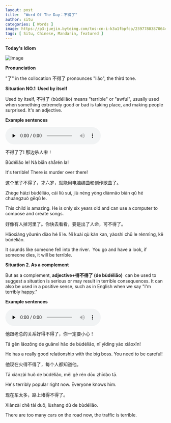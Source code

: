 ```yaml
---
layout: post
title:  "Word Of The Day：不得了"
author: situ
categories: [ Words ]
image: https://p3-juejin.byteimg.com/tos-cn-i-k3u1fbpfcp/23977803870644468aabfac7dc14f272~tplv-k3u1fbpfcp-zoom-1.image
tags: [ Situ, Chinese, Mandarin, featured ]
---
```


**Today's Idiom**

![Image](https://p3-juejin.byteimg.com/tos-cn-i-k3u1fbpfcp/d7a511a7a0c3460481d1eaa4f7d1d46f~tplv-k3u1fbpfcp-zoom-1.image)

**Pronunciation**

"了" in the collocation 不得了 pronounces "liǎo", the third tone. 

**Situation NO.1  Used by itself** 

Used by itself, 不得了 (bùdéliǎo) means "terrible" or "awful", usually used when something extremely good or bad is taking place, and making people surprised. It's an adjective. 

**Example sentences**

<audio id="audio" controls="" preload="none">
  <source id="mp3" src="https://i.cdnl.ink/budeliao.mp3">
</audio>

不得了了! 那边杀人啦！ 

Bùdéliǎo le! Nà biān shārén la! 

It's terrible! There is murder over there!

  


这个孩子不得了，才六岁，就能用电脑编曲和创作歌曲了。

Zhège háizi bùdéliǎo, cái liù suì, jiù néng yòng diànnǎo biān qǔ hé chuàngzuò gēqǔ le.

This child is amazing. He is only six years old and can use a computer to compose and create songs.

  

好像有人掉河里了。你快去看看，要是出了人命，可不得了。

Hǎoxiàng yǒurén diào hé lǐ le. Nǐ kuài qù kàn kan, yàoshi chū le rénmìng, kě bùdéliǎo.

It sounds like someone fell into the river.  You go and have a look, if someone dies, it will be terrible.

  


**Situation 2. As a complement** 

But as a complement, **adjective+得不得了 (de bùdéliǎo)**  can be used to suggest a situation is serious or may result in terrible consequences. It can also be used in a positive sense, such as in English when we say "I'm terribly happy."

**Example sentences**

<audio id="audio" controls="" preload="none">
  <source id="mp3" src="https://i.cdnl.ink/debudeliao.mp3">
</audio>

他跟老总的关系好得不得了，你一定要小心！

Tā gēn lǎozǒng de guānxì hǎo de bùdéliǎo, nǐ yīdìng yào xiǎoxīn!

He has a really good relationship with the big boss. You need to be careful!  

他现在火得不得了，每个人都知道他。

Tā xiànzài huǒ de bùdéliǎo, měi gè rén dōu zhīdào tā.

He's terribly popular right now. Everyone knows him.  

现在车太多，路上堵得不得了。

Xiànzài chē tài duō, lùshang dǔ de bùdéliǎo.

There are too many cars on the road now, the traffic is terrible.
